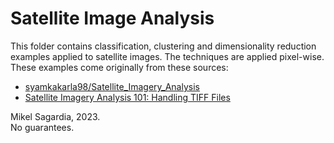 # Satellite Image Analysis

This folder contains classification, clustering and dimensionality reduction examples applied to satellite images. The techniques are applied pixel-wise. These examples come originally from these sources:

- [syamkakarla98/Satellite_Imagery_Analysis](https://github.com/syamkakarla98/Satellite_Imagery_Analysis)
- [Satellite Imagery Analysis 101: Handling TIFF Files](https://syamkakarla.medium.com/satellite-imagery-analysis-101-handling-tiff-files-22e4d2da236d)

Mikel Sagardia, 2023.  
No guarantees.
